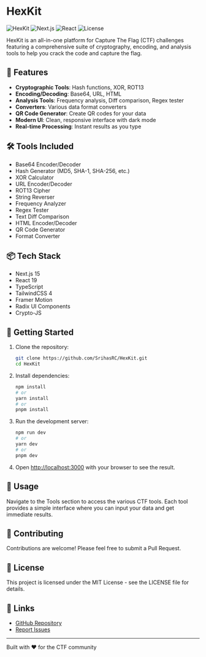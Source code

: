 # HexKit

![HexKit](https://img.shields.io/badge/HexKit-CTF%20Tools-blue)
![Next.js](https://img.shields.io/badge/Next.js-15.3.2-black)
![React](https://img.shields.io/badge/React-19.0.0-blue)
![License](https://img.shields.io/badge/License-MIT-green)

HexKit is an all-in-one platform for Capture The Flag (CTF) challenges featuring a comprehensive suite of cryptography, encoding, and analysis tools to help you crack the code and capture the flag.

## 🚀 Features

- **Cryptographic Tools**: Hash functions, XOR, ROT13
- **Encoding/Decoding**: Base64, URL, HTML
- **Analysis Tools**: Frequency analysis, Diff comparison, Regex tester
- **Converters**: Various data format converters
- **QR Code Generator**: Create QR codes for your data
- **Modern UI**: Clean, responsive interface with dark mode
- **Real-time Processing**: Instant results as you type

## 🛠️ Tools Included

- Base64 Encoder/Decoder
- Hash Generator (MD5, SHA-1, SHA-256, etc.)
- XOR Calculator
- URL Encoder/Decoder
- ROT13 Cipher
- String Reverser
- Frequency Analyzer
- Regex Tester
- Text Diff Comparison
- HTML Encoder/Decoder
- QR Code Generator
- Format Converter

## 📦 Tech Stack

- Next.js 15
- React 19
- TypeScript
- TailwindCSS 4
- Framer Motion
- Radix UI Components
- Crypto-JS

## 🚀 Getting Started

1. Clone the repository:
   ```bash
   git clone https://github.com/SrihasRC/HexKit.git
   cd HexKit
   ```

2. Install dependencies:
   ```bash
   npm install
   # or
   yarn install
   # or
   pnpm install
   ```

3. Run the development server:
   ```bash
   npm run dev
   # or
   yarn dev
   # or
   pnpm dev
   ```

4. Open [http://localhost:3000](http://localhost:3000) with your browser to see the result.

## 📱 Usage

Navigate to the Tools section to access the various CTF tools. Each tool provides a simple interface where you can input your data and get immediate results.

## 🤝 Contributing

Contributions are welcome! Please feel free to submit a Pull Request.

## 📄 License

This project is licensed under the MIT License - see the LICENSE file for details.

## 🔗 Links

- [GitHub Repository](https://github.com/SrihasRC/HexKit)
- [Report Issues](https://github.com/SrihasRC/HexKit/issues)

---

Built with ❤️ for the CTF community

